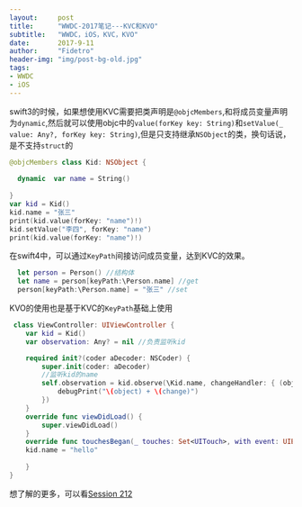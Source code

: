 ```yaml
---
layout:     post
title:      "WWDC-2017笔记---KVC和KVO"
subtitle:   "WWDC，iOS，KVC，KVO"
date:       2017-9-11
author:     "Fidetro"
header-img: "img/post-bg-old.jpg"
tags:
- WWDC
- iOS
---
```

swift3的时候，如果想使用KVC需要把类声明是`@objcMembers`,和将成员变量声明为`dynamic`,然后就可以使用objc中的`value(forKey key: String)`和`setValue(_ value: Any?, forKey key: String)`,但是只支持继承`NSObject`的类，换句话说，是不支持`struct`的
```swift
@objcMembers class Kid: NSObject {
    
  dynamic  var name = String()
    
}
var kid = Kid()
kid.name = "张三"
print(kid.value(forKey: "name")!)
kid.setValue("李四", forKey: "name")
print(kid.value(forKey: "name")!)
```
在swift4中，可以通过`KeyPath`间接访问成员变量，达到KVC的效果。
```swift
  let person = Person() //结构体
  let name = person[keyPath:\Person.name] //get
  person[keyPath:\Person.name] = "张三" //set
```

KVO的使用也是基于KVC的`KeyPath`基础上使用
```swift
 class ViewController: UIViewController {
    var kid = Kid()
    var observation: Any? = nil //负责监听kid

    required init?(coder aDecoder: NSCoder) {
        super.init(coder: aDecoder)
        //监听kid的name
        self.observation = kid.observe(\Kid.name, changeHandler: { (object, change) in
            debugPrint("\(object) + \(change)")
        })
    }
    override func viewDidLoad() {
        super.viewDidLoad()
    }
    override func touchesBegan(_ touches: Set<UITouch>, with event: UIEvent?) {
    kid.name = "hello"
   
    }
}

```

想了解的更多，可以看[Session 212](https://developer.apple.com/videos/play/wwdc2017/212/)


